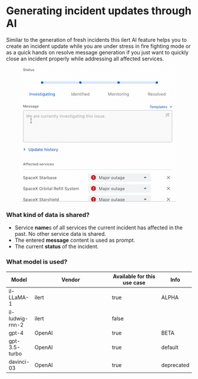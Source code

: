 # Generating incident updates through AI

Similar to the generation of fresh incidents this ilert AI feature helps you to create an incident update while you are under stress in fire fighting mode or as a quick hands on resolve message generation if you just want to quickly close an incident properly while addressing all affected services.

<figure><img src="../.gitbook/assets/ilert_ai_incident_update.gif" alt=""><figcaption></figcaption></figure>

### What kind of data is shared?

* Service **name**s of all services the current incident has affected in the past. No other service data is shared.
* The entered **message** content is used as prompt.
* The current **status** of the incident.

### What model is used?

<table><thead><tr><th>Model</th><th width="200.66666666666669">Vendor</th><th width="122" data-type="checkbox">Available for this use case</th><th>Info</th></tr></thead><tbody><tr><td>il-LLaMA-1</td><td>ilert</td><td>true</td><td>ALPHA</td></tr><tr><td>il-ludwig-rnn-2</td><td>ilert</td><td>false</td><td></td></tr><tr><td>gpt-4</td><td>OpenAI</td><td>true</td><td>BETA</td></tr><tr><td>gpt-3.5-turbo</td><td>OpenAI</td><td>true</td><td>default</td></tr><tr><td>davinci-03</td><td>OpenAI</td><td>true</td><td>deprecated</td></tr></tbody></table>

